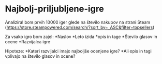 # Najbolj-priljubljene-igre

Analiziral bom prvih 10000 iger glede na število nakupov na strani
Steam (https://store.steampowered.com/search/?sort_by=_ASC&filter=topsellers)

Za vsako igro bom zajel:
*Naslov
*Leto izida
*opis in tage
*Število glasov in ocene
*Razvijalca igre

Hipoteze:
*Kateri razvijalci imajo najboljše ocenjene igre?
*Ali opis in tagi vplivajo na število glasov in ocene?

